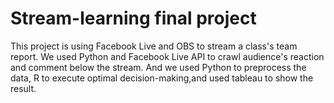 # Stream-learning final project

This project is using Facebook Live and OBS to stream a class's team report.
We used Python and Facebook Live API to crawl audience's reaction and comment below the stream.
And we used Python to preprocess the data, R to execute optimal decision-making,and used tableau to show the result.
